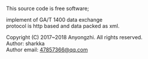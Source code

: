 
This source code is free software;

implement of GA/T 1400 data exchange  
protocol is http based and data packed as xml.

Copyright (C) 2017~2018 Anyongzhi. All rights reserved.  
Author: sharkka  
Author email: 47857366@qq.com

